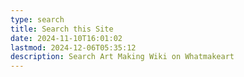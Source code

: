 ```yaml
---
type: search
title: Search this Site
date: 2024-11-10T16:01:02
lastmod: 2024-12-06T05:35:12
description: Search Art Making Wiki on Whatmakeart
---
```

